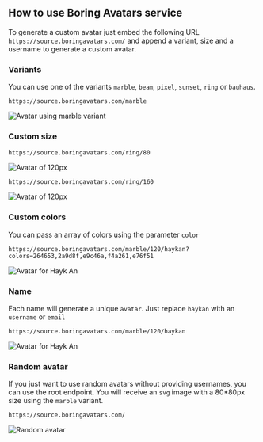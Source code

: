 ## How to use Boring Avatars service

To generate a custom avatar just embed the following URL `https://source.boringavatars.com/` and append a variant, size and a username to generate a custom avatar.

### Variants
You can use one of the variants `marble`, `beam`, `pixel`, `sunset`, `ring` or `bauhaus`. 

```
https://source.boringavatars.com/marble
```

![Avatar using marble variant](https://source.boringavatars.com/marble)

### Custom size

```
https://source.boringavatars.com/ring/80

```

![Avatar of 120px](https://source.boringavatars.com/ring/80)


```
https://source.boringavatars.com/ring/160

```

![Avatar of 120px](https://source.boringavatars.com/ring/120)


### Custom colors
You can pass an array of colors using the parameter `color` 

```
https://source.boringavatars.com/marble/120/haykan?colors=264653,2a9d8f,e9c46a,f4a261,e76f51
```
![Avatar for Hayk An](https://source.boringavatars.com/marble/120/haykan?colors=264653,2a9d8f,e9c46a,f4a261,e76f51)


### Name

Each name will generate a unique `avatar`. Just replace `haykan` with an `username` or `email`


```
https://source.boringavatars.com/marble/120/haykan
```
![Avatar for Hayk An](https://source.boringavatars.com/marble/120/haykan)


### Random avatar
If you just want to use random avatars without providing usernames, you can use the root endpoint. You will receive an `svg` image with a 80*80px size using the `marble` variant.

```
https://source.boringavatars.com/
```

![Random avatar](https://source.boringavatars.com/)

